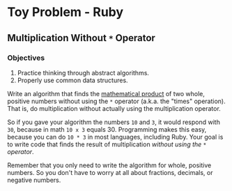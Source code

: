 # Toy Problem - Ruby

## Multiplication Without `*` Operator

### Objectives

1. Practice thinking through abstract algorithms.
2. Properly use common data structures.

Write an algorithm that finds the [mathematical product](https://www.mathsisfun.com/definitions/product.html) of two whole, positive numbers without using the `*` operator (a.k.a. the "times" operation). That is, do multiplication without actually using the multiplication operator.

So if you gave your algorithm the numbers `10` and `3`, it would respond with `30`, because in math `10 x 3` equals 30. Programming makes this easy, because you can do `10 * 3` in most languages, including Ruby. Your goal is to write code that finds the result of multiplication _without using the `*` operator_.

Remember that you only need to write the algorithm for whole, positive numbers. So you don't have to worry at all about fractions, decimals, or negative numbers.